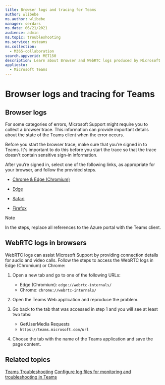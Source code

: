 ```yaml
---
title: Browser logs and tracing for Teams
author: wlibebe
ms.author: wlibebe
manager: serdars
ms.date: 06/21/2021
audience: admin
ms.topic: troubleshooting
ms.service: msteams
ms.collection: 
  - M365-collaboration
search.appverid: MET150
description: Learn about Browser and WebRTC logs produced by Microsoft Teams, where they can be found, how to collect logs with Microsoft Support, and how they can help with monitoring and troubleshooting.
appliesto: 
  - Microsoft Teams
---
```

# Browser logs and tracing for Teams

## Browser logs

For some categories of errors, Microsoft Support might require you to collect a browser trace. This information can provide important details about the state of the Teams client when the error occurs.

Before you start the browser trace, make sure that you’re signed in to Teams. It's important to do this before you start the trace so that the trace doesn't contain sensitive sign-in information.

After you’re signed in, select one of the following links, as appropriate for your browser, and follow the provided steps. 

-   [Chrome & Edge (Chromium)](/azure/azure-portal/capture-browser-trace#google-chrome-and-microsoft-edge-chromium?preserve-view=true#resolution)

-   [Edge](/azure/azure-portal/capture-browser-trace#microsoft-edge-edgehtml?preserve-view=true#resolution)

-   [Safari](/azure/azure-portal/capture-browser-trace#apple-safari?preserve-view=true#resolution)

-   [Firefox](/azure/azure-portal/capture-browser-trace#firefox?preserve-view=true#resolution)

> [!NOTE]
> In the steps, replace all references to the Azure portal with the Teams client.
  
## WebRTC logs in browsers

WebRTC logs can assist Microsoft Support by providing connection details for audio and video calls. Follow the steps to access the WebRTC logs in Edge (Chromium) or Chrome:
  
1. Open a new tab and go to one of the following URLs:
    - Edge (Chromium): `edge://webrtc-internals/`
    - Chrome: `chrome://webrtc-internals/`
  
2. Open the Teams Web application and reproduce the problem.
  
3. Go back to the tab that was accessed in step 1 and you will see at least two tabs:
    - GetUserMedia Requests
    - `https://teams.microsoft.com/url`

4. Choose the tab with the name of the Teams application and save the page content.

## Related topics

[Teams Troubleshooting](/MicrosoftTeams/troubleshoot/teams)
[Configure log files for monitoring and troubleshooting in Teams](/MicrosoftTeams/log-files)
